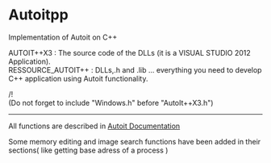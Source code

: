 Autoitpp
========

Implementation of Autoit on C++



AUTOIT++X3 : The source code of the DLLs (it is a VISUAL STUDIO 2012 Application).  
RESSOURCE_AUTOIT++  : DLLs,.h and .lib ... everything you need to develop C++ application using Autoit functionality.  



/!\
(Do not forget to include "Windows.h" before "AutoIt++X3.h")  



______________________________________



All functions are described in <a href="http://www.autoitscript.com/autoit3/docs/">Autoit Documentation</a>


Some memory editing and image search functions have been added in their sections( like getting base adress of a process )
